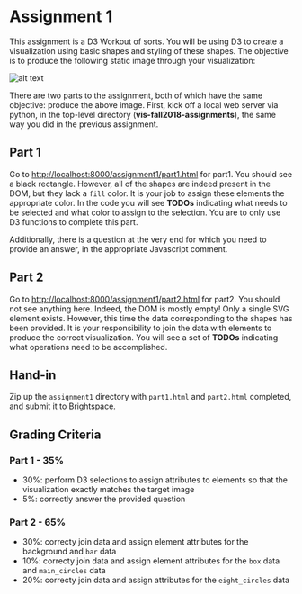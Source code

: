 # Assignment 1

This assignment is a D3 Workout of sorts. You will be using D3 to create a visualization using basic shapes and styling of these shapes. The objective is to produce the following static image through your visualization:

![alt text](https://github.com/matthewberger/vis-fall2018-assignments/blob/master/assignment1/decline.jpg "Target Visualization")

There are two parts to the assignment, both of which have the same objective: produce the above image. First, kick off a local web server via python, in the top-level directory (**vis-fall2018-assignments**), the same way you did in the previous assignment.

## Part 1

Go to [http://localhost:8000/assignment1/part1.html](http://localhost:8000/assignment1/part1.html) for part1. You should see a black rectangle. However, all of the shapes are indeed present in the DOM, but they lack a `fill` color. It is your job to assign these elements the appropriate color. In the code you will see **TODOs** indicating what needs to be selected and what color to assign to the selection. You are to only use D3 functions to complete this part.

Additionally, there is a question at the very end for which you need to provide an answer, in the appropriate Javascript comment.

## Part 2

Go to [http://localhost:8000/assignment1/part2.html](http://localhost:8000/assignment1/part2.html) for part2. You should not see anything here. Indeed, the DOM is mostly empty! Only a single SVG element exists. However, this time the data corresponding to the shapes has been provided. It is your responsibility to join the data with elements to produce the correct visualization. You will see a set of **TODOs** indicating what operations need to be accomplished.

## Hand-in

Zip up the `assignment1` directory with `part1.html` and `part2.html` completed, and submit it to Brightspace.

## Grading Criteria

### Part 1 - 35%

* 30%: perform D3 selections to assign attributes to elements so that the visualization exactly matches the target image
* 5%: correctly answer the provided question

### Part 2 - 65%

* 30%: correcty join data and assign element attributes for the background and `bar` data
* 10%: correcty join data and assign element attributes for the `box` data and `main_circles` data
* 20%: correcty join data and assign attributes for the `eight_circles` data
